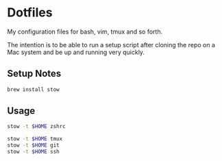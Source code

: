 # Dotfiles

My configuration files for bash, vim, tmux and so forth.

The intention is to be able to run  a setup script after cloning the repo on a Mac system and be up and running very quickly.

## Setup Notes

```bash
brew install stow
```

## Usage

```bash
stow -t $HOME zshrc
```

```bash
stow -t $HOME tmux
stow -t $HOME git
stow -t $HOME ssh
```